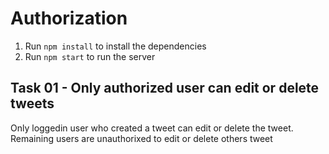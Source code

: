 # Authorization

1. Run `npm install` to install the dependencies
2. Run `npm start` to run the server

## Task 01 - Only authorized user can edit or delete tweets

Only loggedin user who created a tweet can edit or delete the tweet. Remaining users are unauthorixed to edit or delete others tweet
